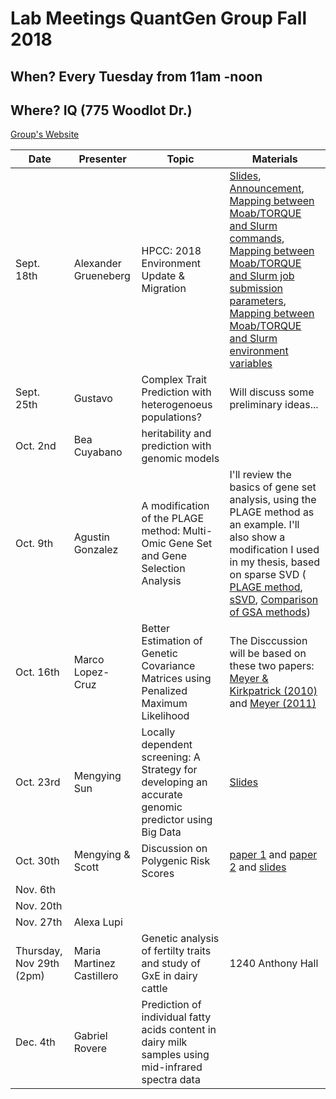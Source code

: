 # Lab Meetings QuantGen Group Fall 2018

## When? Every Tuesday from 11am -noon

## Where? IQ (775 Woodlot Dr.)

[Group's Website](http://quantgen.github.io/)

| Date           | Presenter     |  Topic        |  Materials    |
| -------------  | ------------- | ------------- | ------------- |
| Sept. 18th | Alexander Grueneberg | HPCC: 2018 Environment Update & Migration | [Slides](https://slides.agrueneberg.info/2018-09-18-hpcc-environment-update-and-migration.html), [Announcement](https://wiki.hpcc.msu.edu/display/ITH/2018+Environment+Update+and+Migration), [Mapping between Moab/TORQUE and Slurm commands](https://wiki.hpcc.msu.edu/display/ITH/System+Commands), [Mapping between Moab/TORQUE and Slurm job submission parameters](https://wiki.hpcc.msu.edu/display/ITH/Specifications+of+Job+submission), [Mapping between Moab/TORQUE and Slurm environment variables](https://wiki.hpcc.msu.edu/display/ITH/Environment+Variables) |
| Sept. 25th   | Gustavo | Complex Trait Prediction with heterogenoeus populations? |  Will discuss some preliminary ideas... |
| Oct. 2nd   | Bea Cuyabano | heritability and prediction with genomic models |  |
| Oct. 9th   | Agustin Gonzalez | A modification of the PLAGE method: Multi-Omic Gene Set and Gene Selection Analysis   | I'll review the basics of gene set analysis, using the PLAGE method as an example. I'll also show a modification I used in my thesis, based on sparse SVD ( [PLAGE method](https://www.ncbi.nlm.nih.gov/pmc/articles/PMC1261155/), [sSVD](https://www.sciencedirect.com/science/article/pii/S0047259X07000887), [Comparison of GSA methods](https://journals.plos.org/plosone/article?id=10.1371/journal.pone.0079217)) |
| Oct. 16th   | Marco Lopez-Cruz | Better Estimation of Genetic Covariance Matrices using Penalized Maximum Likelihood | The Disccussion will be based on these two papers: [Meyer & Kirkpatrick (2010)](http://www.genetics.org/content/185/3/1097.long) and [Meyer (2011)](https://gsejournal.biomedcentral.com/articles/10.1186/1297-9686-43-39)|
| Oct. 23rd  | Mengying Sun | Locally dependent screening: A Strategy for developing an accurate genomic predictor using Big Data| [Slides](https://www.dropbox.com/s/dt5hmd7y20jbyxx/insights-into-dependent-screening.pdf?dl=0) |
| Oct. 30th  |  Mengying & Scott |Discussion on Polygenic Risk Scores | [paper 1](https://ac.els-cdn.com/S0002929715003651/1-s2.0-S0002929715003651-main.pdf?_tid=1a891029-b9fe-4629-89d9-661f398685bc&acdnat=1540578354_3068ede2e1ee88cabd2e1408774c3bd6) and [paper 2](https://www.nature.com/articles/s41588-018-0183-z.pdf) and [slides](https://www.dropbox.com/s/s8d9a07mdsv1zhv/polygenic-risk-score.pdf?dl=0) |
| Nov. 6th   |  | |  |
| Nov. 20th   |  | |  |
| Nov. 27th   | Alexa Lupi | |  |
|  Thursday, Nov 29th (2pm)|  Maria Martinez Castillero  | Genetic analysis of fertilty traits and study of GxE in dairy cattle   | 1240 Anthony Hall  |
| Dec. 4th   | Gabriel Rovere |Prediction of individual fatty acids content in dairy milk samples using mid-infrared spectra data | |

